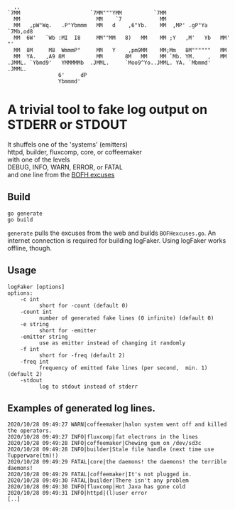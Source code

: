 ```
  ,,                                                                      
`7MM                      `7MM"""YMM          `7MM                        
  MM                        MM    `7            MM                        
  MM   ,pW"Wq.   .P"Ybmmm   MM   d    ,6"Yb.    MM  ,MP' .gP"Ya  `7Mb,od8 
  MM  6W'   `Wb :MI  I8     MM""MM   8)   MM    MM ;Y   ,M'   Yb   MM' "' 
  MM  8M     M8  WmmmP"     MM   Y    ,pm9MM    MM;Mm   8M""""""   MM     
  MM  YA.   ,A9 8M          MM       8M   MM    MM `Mb. YM.    ,   MM     
.JMML. `Ybmd9'   YMMMMMb  .JMML.     `Moo9^Yo..JMML. YA. `Mbmmd' .JMML.   
                6'     dP                                                 
                Ybmmmd'                                                   
```

# A trivial tool to fake log output on STDERR or STDOUT

It shuffels one of the 'systems' (emitters)  
httpd, builder, fluxcomp, core, or coffeemaker  
with one of the levels  
DEBUG, INFO, WARN, ERROR, or FATAL  
and one line from the [BOFH excuses](http://pages.cs.wisc.edu/~ballard/bofh/excuses)

## Build
```
go generate
go build
```
`generate` pulls the excuses from the web and builds `BOFHexcuses.go`.
An internet connection is required for building
logFaker. Using logFaker works offline, though.

## Usage
```
logFaker [options]
options:
    -c int
          short for -count (default 0)
    -count int
          number of generated fake lines (0 infinite) (default 0)
    -e string
          short for -emitter
    -emitter string
          use as emitter instead of changing it randomly
    -f int
          short for -freq (default 2)
    -freq int
          frequency of emitted fake lines (per second,  min. 1) (default 2)
    -stdout
          log to stdout instead of stderr
```
## Examples of generated log lines.
```
2020/10/28 09:49:27 WARN|coffeemaker|halon system went off and killed the operators.
2020/10/28 09:49:27 INFO|fluxcomp|fat electrons in the lines
2020/10/28 09:49:28 INFO|coffeemaker|Chewing gum on /dev/sd3c
2020/10/28 09:49:28 INFO|builder|Stale file handle (next time use Tupperware(tm)!)
2020/10/28 09:49:29 FATAL|core|the daemons! the daemons! the terrible daemons!
2020/10/28 09:49:29 FATAL|coffeemaker|It's not plugged in.
2020/10/28 09:49:30 FATAL|builder|There isn't any problem
2020/10/28 09:49:30 INFO|fluxcomp|Hot Java has gone cold
2020/10/28 09:49:31 INFO|httpd|(l)user error
[..]
```

